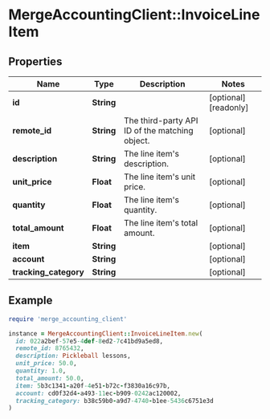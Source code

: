 # MergeAccountingClient::InvoiceLineItem

## Properties

| Name | Type | Description | Notes |
| ---- | ---- | ----------- | ----- |
| **id** | **String** |  | [optional][readonly] |
| **remote_id** | **String** | The third-party API ID of the matching object. | [optional] |
| **description** | **String** | The line item&#39;s description. | [optional] |
| **unit_price** | **Float** | The line item&#39;s unit price. | [optional] |
| **quantity** | **Float** | The line item&#39;s quantity. | [optional] |
| **total_amount** | **Float** | The line item&#39;s total amount. | [optional] |
| **item** | **String** |  | [optional] |
| **account** | **String** |  | [optional] |
| **tracking_category** | **String** |  | [optional] |

## Example

```ruby
require 'merge_accounting_client'

instance = MergeAccountingClient::InvoiceLineItem.new(
  id: 022a2bef-57e5-4def-8ed2-7c41bd9a5ed8,
  remote_id: 8765432,
  description: Pickleball lessons,
  unit_price: 50.0,
  quantity: 1.0,
  total_amount: 50.0,
  item: 5b3c1341-a20f-4e51-b72c-f3830a16c97b,
  account: cd0f32d4-a493-11ec-b909-0242ac120002,
  tracking_category: b38c59b0-a9d7-4740-b1ee-5436c6751e3d
)
```

